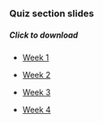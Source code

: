 ### Quiz section slides
##### Click to download

- [Week 1](/Genome373-2018/slides_site/week1.pdf)

- [Week 2](/Genome373-2018/slides_site/week2.pdf)

- [Week 3](/Genome373-2018/slides_site/week3.pdf)

- [Week 4](http://hpliner.github.io/Genome373-2018/slides_site/week4.pdf)
